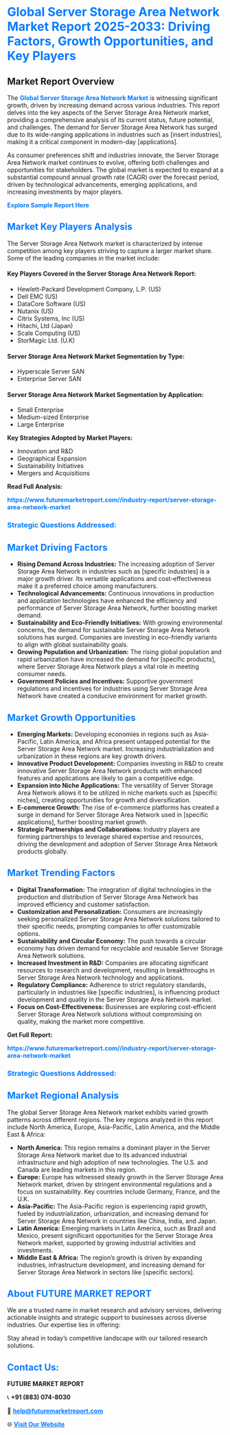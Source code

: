 <h1 style="color: #007BFF;">Global Server Storage Area Network Market Report 2025-2033: Driving Factors, Growth Opportunities, and Key Players</h1>

<section id="overview">
<h2>Market Report Overview</h2>
<p>The <a href="https://www.futuremarketreport.com//industry-report/server-storage-area-network-market" style="color: #007BFF; text-decoration: none;"><strong>Global Server Storage Area Network Market</strong></a> is witnessing significant growth, driven by increasing demand across various industries. This report delves into the key aspects of the Server Storage Area Network market, providing a comprehensive analysis of its current status, future potential, and challenges. The demand for Server Storage Area Network has surged due to its wide-ranging applications in industries such as [insert industries], making it a critical component in modern-day [applications].</p>
<p>As consumer preferences shift and industries innovate, the Server Storage Area Network market continues to evolve, offering both challenges and opportunities for stakeholders. The global market is expected to expand at a substantial compound annual growth rate (CAGR) over the forecast period, driven by technological advancements, emerging applications, and increasing investments by major players.</p>
</section>

<section id="overview">
<p><a href="https://www.futuremarketreport.com//request-sample/reportId=63045" style="color: #007BFF; text-decoration: none;"><strong>Explore Sample Report Here</strong></a></p>
</section>

<section id="key-players">
<h2 style="color: #007BFF;">Market Key Players Analysis</h2>
<p>The Server Storage Area Network market is characterized by intense competition among key players striving to capture a larger market share. Some of the leading companies in the market include:</p>
<h4>Key Players Covered in the Server Storage Area Network Report:</h4>
<ul><li>Hewlett-Packard Development Company, L.P. (US)</li><li>Dell EMC (US)</li><li>DataCore Software (US)</li><li>Nutanix (US)</li><li>Citrix Systems, Inc (US)</li><li>Hitachi, Ltd (Japan)</li><li>Scale Computing (US)</li><li>StorMagic Ltd. (U.K)</li></ul>
<h4>Server Storage Area Network Market Segmentation by Type:</h4>
<ul><li>Hyperscale Server SAN</li><li>Enterprise Server SAN</li></ul>

<h4>Server Storage Area Network Market Segmentation by Application:</h4>
<ul><li>Small Enterprise</li><li>Medium-sized Enterprise</li><li>Large Enterprise</li></ul>
<p><strong>Key Strategies Adopted by Market Players:</strong></p>
<ul>
<li>Innovation and R&D</li>
<li>Geographical Expansion</li>
<li>Sustainability Initiatives</li>
<li>Mergers and Acquisitions</li>
</ul>
</section>

<section>
<p><strong>Read Full Analysis: </strong></p><a href="https://www.futuremarketreport.com//industry-report/server-storage-area-network-market" style="color: #007BFF; text-decoration: none;"><strong>https://www.futuremarketreport.com//industry-report/server-storage-area-network-market</strong></a>
<h3 style="color: #007BFF;">Strategic Questions Addressed:</h3>
</section>

<section id="driving-factors">
<h2 style="color: #007BFF;">Market Driving Factors</h2>
<ul>
<li><strong>Rising Demand Across Industries:</strong> The increasing adoption of Server Storage Area Network in industries such as [specific industries] is a major growth driver. Its versatile applications and cost-effectiveness make it a preferred choice among manufacturers.</li>
<li><strong>Technological Advancements:</strong> Continuous innovations in production and application technologies have enhanced the efficiency and performance of Server Storage Area Network, further boosting market demand.</li>
<li><strong>Sustainability and Eco-Friendly Initiatives:</strong> With growing environmental concerns, the demand for sustainable Server Storage Area Network solutions has surged. Companies are investing in eco-friendly variants to align with global sustainability goals.</li>
<li><strong>Growing Population and Urbanization:</strong> The rising global population and rapid urbanization have increased the demand for [specific products], where Server Storage Area Network plays a vital role in meeting consumer needs.</li>
<li><strong>Government Policies and Incentives:</strong> Supportive government regulations and incentives for industries using Server Storage Area Network have created a conducive environment for market growth.</li>
</ul>
</section>

<section id="growth-opportunities">
<h2 style="color: #007BFF;">Market Growth Opportunities</h2>
<ul>
<li><strong>Emerging Markets:</strong> Developing economies in regions such as Asia-Pacific, Latin America, and Africa present untapped potential for the Server Storage Area Network market. Increasing industrialization and urbanization in these regions are key growth drivers.</li>
<li><strong>Innovative Product Development:</strong> Companies investing in R&D to create innovative Server Storage Area Network products with enhanced features and applications are likely to gain a competitive edge.</li>
<li><strong>Expansion into Niche Applications:</strong> The versatility of Server Storage Area Network allows it to be utilized in niche markets such as [specific niches], creating opportunities for growth and diversification.</li>
<li><strong>E-commerce Growth:</strong> The rise of e-commerce platforms has created a surge in demand for Server Storage Area Network used in [specific applications], further boosting market growth.</li>
<li><strong>Strategic Partnerships and Collaborations:</strong> Industry players are forming partnerships to leverage shared expertise and resources, driving the development and adoption of Server Storage Area Network products globally.</li>
</ul>
</section>

<section id="trending-factors">
<h2 style="color: #007BFF;">Market Trending Factors</h2>
<ul>
<li><strong>Digital Transformation:</strong> The integration of digital technologies in the production and distribution of Server Storage Area Network has improved efficiency and customer satisfaction.</li>
<li><strong>Customization and Personalization:</strong> Consumers are increasingly seeking personalized Server Storage Area Network solutions tailored to their specific needs, prompting companies to offer customizable options.</li>
<li><strong>Sustainability and Circular Economy:</strong> The push towards a circular economy has driven demand for recyclable and reusable Server Storage Area Network solutions.</li>
<li><strong>Increased Investment in R&D:</strong> Companies are allocating significant resources to research and development, resulting in breakthroughs in Server Storage Area Network technology and applications.</li>
<li><strong>Regulatory Compliance:</strong> Adherence to strict regulatory standards, particularly in industries like [specific industries], is influencing product development and quality in the Server Storage Area Network market.</li>
<li><strong>Focus on Cost-Effectiveness:</strong> Businesses are exploring cost-efficient Server Storage Area Network solutions without compromising on quality, making the market more competitive.</li>
</ul>
</section>

<section>
<p><strong>Get Full Report: </strong></p><a href="https://www.futuremarketreport.com//industry-report/server-storage-area-network-market" style="color: #007BFF; text-decoration: none;"><strong>https://www.futuremarketreport.com//industry-report/server-storage-area-network-market</strong></a>
<h3 style="color: #007BFF;">Strategic Questions Addressed:</h3>
</section>


<section id="regional-analysis">
<h2 style="color: #007BFF;">Market Regional Analysis</h2>
<p>The global Server Storage Area Network market exhibits varied growth patterns across different regions. The key regions analyzed in this report include North America, Europe, Asia-Pacific, Latin America, and the Middle East & Africa:</p>
<ul>
<li><strong>North America:</strong> This region remains a dominant player in the Server Storage Area Network market due to its advanced industrial infrastructure and high adoption of new technologies. The U.S. and Canada are leading markets in this region.</li>
<li><strong>Europe:</strong> Europe has witnessed steady growth in the Server Storage Area Network market, driven by stringent environmental regulations and a focus on sustainability. Key countries include Germany, France, and the U.K.</li>
<li><strong>Asia-Pacific:</strong> The Asia-Pacific region is experiencing rapid growth, fueled by industrialization, urbanization, and increasing demand for Server Storage Area Network in countries like China, India, and Japan.</li>
<li><strong>Latin America:</strong> Emerging markets in Latin America, such as Brazil and Mexico, present significant opportunities for the Server Storage Area Network market, supported by growing industrial activities and investments.</li>
<li><strong>Middle East & Africa:</strong> The region’s growth is driven by expanding industries, infrastructure development, and increasing demand for Server Storage Area Network in sectors like [specific sectors].</li>
</ul>
</section>

<footer>
<h2 style="color: #007BFF;">About FUTURE MARKET REPORT</h2>
<p>We are a trusted name in market research and advisory services, delivering actionable insights and strategic support to businesses across diverse industries. Our expertise lies in offering:</p>

<p>Stay ahead in today’s competitive landscape with our tailored research solutions.</p>

<h2 style="color: #007BFF;">Contact Us:</h2>
<p><strong>FUTURE MARKET REPORT</strong></p>
<p>📞 <strong>+91 (883) 074-8030</strong></p>
<p>📧 <strong><a href="mailto:help@futuremarketreport.com" style="color: #007BFF;">help@futuremarketreport.com</a></strong></p>
<p>🌐 <strong><a href="https://www.futuremarketreport.com/" style="color: #007BFF;">Visit Our Website</a></strong></p>
</footer>